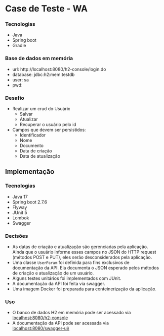# Case de Teste - WA

### Tecnologias
- Java
- Spring boot
- Gradle

### Base de dados em memória
- url: http://localhost:8080/h2-console/login.do
- database: jdbc:h2:mem:testdb
- user: sa
- pwd:

### Desafio
- Realizar um crud do Usuário
    - Salvar
    - Atualizar
    - Recuperar o usuário pelo id
- Campos que devem ser persistidos:
    - Identificador
    - Nome
    - Documento
    - Data de criação
    - Data de atualização
 
## Implementação

### Tecnologias
- Java 17
- Spring boot 2.7.6
- Flyway
- JUnit 5
- Lombok
- Swagger

### Decisões
- As datas de criação e atualização são gerenciadas pela aplicação. Ainda que o usuário
informe esses campos no JSON do HTTP request (métodos POST e PUT), eles serão
desconsiderados pela aplicação.
- Uma classe `UserParam` foi definida para fins exclusivos de documentação da API.
Ela documenta o JSON esperado pelos métodos de criação e atualização de um usuário.
- Alguns testes unitários foi implementados com JUnit.
- A documentação da API foi feita via swagger.
- Uma imagem Docker foi preparada para conteinerização da aplicação.

### Uso
- O banco de dados H2 em memória pode ser acessado via
[localhost:8080/h2-console](http://localhost:8080/h2-console)
- A documentação da API pode ser acessada via
[localhost:8080/swagger-ui/](http://localhost:8080/swagger-ui/)
